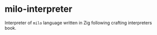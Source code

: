 # milo-interpreter
Interpreter of `milo` language written in Zig following crafting interpreters book.
